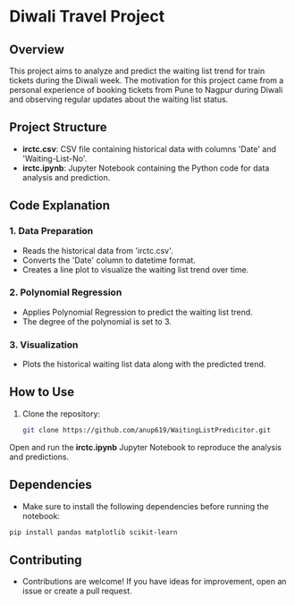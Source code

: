 # Diwali Travel Project

## Overview

This project aims to analyze and predict the waiting list trend for train tickets during the Diwali week. The motivation for this project came from a personal experience of booking tickets from Pune to Nagpur during Diwali and observing regular updates about the waiting list status.

## Project Structure

- **irctc.csv**: CSV file containing historical data with columns 'Date' and 'Waiting-List-No'.
- **irctc.ipynb**: Jupyter Notebook containing the Python code for data analysis and prediction.

## Code Explanation

### 1. Data Preparation
- Reads the historical data from 'irctc.csv'.
- Converts the 'Date' column to datetime format.
- Creates a line plot to visualize the waiting list trend over time.

### 2. Polynomial Regression
- Applies Polynomial Regression to predict the waiting list trend.
- The degree of the polynomial is set to 3.

### 3. Visualization
- Plots the historical waiting list data along with the predicted trend.

## How to Use

1. Clone the repository:

   ```bash
   git clone https://github.com/anup619/WaitingListPredicitor.git

   ```

Open and run the **irctc.ipynb** Jupyter Notebook to reproduce the analysis and predictions.

## Dependencies
- Make sure to install the following dependencies before running the notebook:

```bash
pip install pandas matplotlib scikit-learn
```

## Contributing
- Contributions are welcome! If you have ideas for improvement, open an issue or create a pull request.